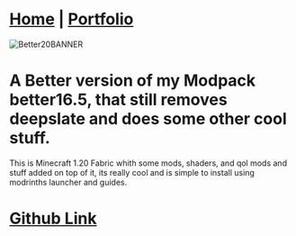 # [Home](https://arc360alt.github.io/arcsite/) | [Portfolio](Portfolio.md)
![Better20BANNER](https://github.com/user-attachments/assets/d8760080-d32d-4ee8-9786-92dd69ccfbbc)

# A Better version of my Modpack better16.5, that still removes deepslate and does some other cool stuff.

This is Minecraft 1.20 Fabric whith some mods, shaders, and qol mods and stuff added on top of it, its really cool and is simple to install using modrinths launcher and guides.

# [Github Link](https://github.com/arc360alt/Better20)
